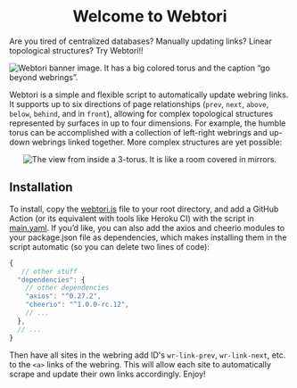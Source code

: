 <h1 align="center">Welcome to Webtori</h1>

Are you tired of centralized databases? Manually updating links? Linear topological structures? Try Webtori!!

![Webtori banner image. It has a big colored torus and the caption “go beyond webrings”.](https://cdn.discordapp.com/attachments/575809098923376650/1005032062111195237/Example_torus.webp "Unlock the torus." )

Webtori is a simple and flexible script to automatically update webring links. It supports up to six directions of page relationships (`prev`, `next`, `above`, `below`, `behind`, and in `front`), allowing for complex topological structures represented by surfaces in up to four dimensions. For example, the humble torus can be accomplished with a collection of left-right webrings and up-down webrings linked together. More complex structures are yet possible:

<p align="center"><img alt="The view from inside a 3-torus. It is like a room covered in mirrors." title="What is this?" src="https://upload.wikimedia.org/wikipedia/commons/d/db/3-Manifold_3-Torus.png" width="auto" height="auto"></p>

## Installation
To install, copy the [webtori.js](https://github.com/vqbc/webtori/blob/main/webtori.js) file to your root directory, and add a GitHub Action (or its equivalent with tools like Heroku CI) with the script in [main.yaml](https://github.com/vqbc/webtori/blob/main/main.yml). If you’d like, you can also add the axios and cheerio modules to your package.json file as dependencies, which makes installing them in the script automatic (so you can delete two lines of code):
```js
{
   // other stuff
  "dependencies": {
    // other dependencies
    "axios": "^0.27.2",
    "cheerio": "^1.0.0-rc.12",
    // ...
  },
  // ...
}
  ```

Then have all sites in the webring add ID's `wr-link-prev`, `wr-link-next`, etc. to the `<a>` links of the webring. This will allow each site to automatically scrape and update their own links accordingly. Enjoy!
